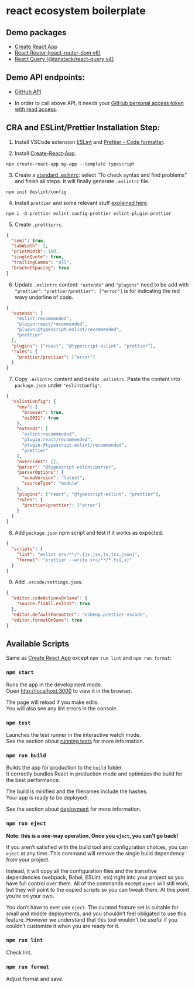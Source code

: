 # react ecosystem boilerplate

## Demo packages

- [Create React App](https://github.com/facebook/create-react-app)
- [React Router (react-router-dom v6)](https://reactrouter.com/en/main/start/overview)
- [React Query (@tanstack/react-query v4)](https://tanstack.com/query/latest/docs/react/overview)

## Demo API endpoints:

- [GitHub API](https://docs.github.com/en/rest/overview/about-githubs-apis)

- In order to call above API, it needs your [GitHub personal access token with read access](https://docs.github.com/en/authentication/keeping-your-account-and-data-secure/creating-a-personal-access-token).

## CRA and ESLint/Prettier Installation Step:

1. Install VSCode extension [ESLint](https://marketplace.visualstudio.com/items?itemName=dbaeumer.vscode-eslint) and [Prettier - Code formatter](https://marketplace.visualstudio.com/items?itemName=esbenp.prettier-vscode).

2. Install [Create-React-App](https://create-react-app.dev/docs/getting-started#creating-a-typescript-app).

```
npx create-react-app my-app --template typescript
```

3. Create a [standard .eslintrc](https://levelup.gitconnected.com/configure-eslint-and-prettier-for-your-react-project-like-a-pro-2022-10287986a1b6): select “To check syntax and find problems” and finish all steps. It will finally generate `.eslintrc` file.

```
npm init @eslint/config
```

4.  Install `prettier` and some relevant stuff [explained here](https://prettier.io/docs/en/install.html#eslint-and-other-linters).

```
npm i -D prettier eslint-config-prettier eslint-plugin-prettier
```

5. Create `.prettierrc`.

```json
{
  "semi": true,
  "tabWidth": 2,
  "printWidth": 100,
  "singleQuote": true,
  "trailingComma": "all",
  "bracketSpacing": true
}
```

6. Update `.eslintrc` content: `"extends"` and `"plugins"` need to be add with `"prettier"`. `"prettier/prettier": ["error"]` is for indicating the red wavy underline of code.

```json
{
  "extends": [
    "eslint:recommended",
    "plugin:react/recommended",
    "plugin:@typescript-eslint/recommended",
    "prettier"
  ],
  "plugins": ["react", "@typescript-eslint", "prettier"],
  "rules": {
    "prettier/prettier": ["error"]
  }
}
```

7. Copy `.eslintrc` content and delete `.eslintrc`. Paste the content into `package.json` under `"eslintConfig"`.

```json
{
  "eslintConfig": {
    "env": {
      "browser": true,
      "es2021": true
    },
    "extends": [
      "eslint:recommended",
      "plugin:react/recommended",
      "plugin:@typescript-eslint/recommended",
      "prettier"
    ],
    "overrides": [],
    "parser": "@typescript-eslint/parser",
    "parserOptions": {
      "ecmaVersion": "latest",
      "sourceType": "module"
    },
    "plugins": ["react", "@typescript-eslint", "prettier"],
    "rules": {
      "prettier/prettier": ["error"]
    }
  }
}
```

8. Add `package.json` npm script and test if it works as expected.

```json
{
  "scripts": {
    "lint": "eslint src/**/*.{js,jsx,ts,tsx,json}",
    "format": "prettier --write src/**/*.ts{,x}"
  }
}
```

9. Add `.vscode/settings.json`.

```json
{
  "editor.codeActionsOnSave": {
    "source.fixAll.eslint": true
  },
  "editor.defaultFormatter": "esbenp.prettier-vscode",
  "editor.formatOnSave": true
}
```

## Available Scripts

Same as [Create React App](https://github.com/facebook/create-react-app) except `npm run lint` and `npm run format`:

### `npm start`

Runs the app in the development mode.\
Open [http://localhost:3000](http://localhost:3000) to view it in the browser.

The page will reload if you make edits.\
You will also see any lint errors in the console.

### `npm test`

Launches the test runner in the interactive watch mode.\
See the section about [running tests](https://facebook.github.io/create-react-app/docs/running-tests) for more information.

### `npm run build`

Builds the app for production to the `build` folder.\
It correctly bundles React in production mode and optimizes the build for the best performance.

The build is minified and the filenames include the hashes.\
Your app is ready to be deployed!

See the section about [deployment](https://facebook.github.io/create-react-app/docs/deployment) for more information.

### `npm run eject`

**Note: this is a one-way operation. Once you `eject`, you can’t go back!**

If you aren’t satisfied with the build tool and configuration choices, you can `eject` at any time. This command will remove the single build dependency from your project.

Instead, it will copy all the configuration files and the transitive dependencies (webpack, Babel, ESLint, etc) right into your project so you have full control over them. All of the commands except `eject` will still work, but they will point to the copied scripts so you can tweak them. At this point you’re on your own.

You don’t have to ever use `eject`. The curated feature set is suitable for small and middle deployments, and you shouldn’t feel obligated to use this feature. However we understand that this tool wouldn’t be useful if you couldn’t customize it when you are ready for it.

### `npm run lint`

Check lint.

### `npm run format`

Adjust format and save.
